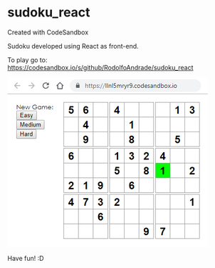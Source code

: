 # sudoku_react
Created with CodeSandbox

Sudoku developed using React as front-end.

To play go to: https://codesandbox.io/s/github/RodolfoAndrade/sudoku_react

![Alt text](img/print.png?raw=true "Sudoku React")

Have fun! :D
